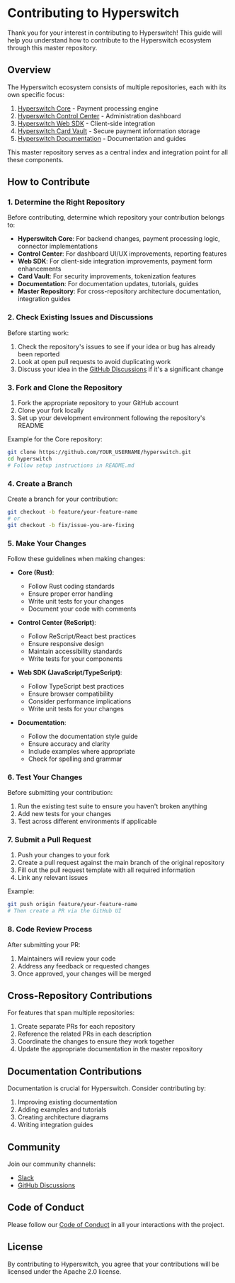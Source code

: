 # Contributing to Hyperswitch

Thank you for your interest in contributing to Hyperswitch! This guide will help you understand how to contribute to the Hyperswitch ecosystem through this master repository.

## Overview

The Hyperswitch ecosystem consists of multiple repositories, each with its own specific focus:

1. [Hyperswitch Core](https://github.com/juspay/hyperswitch) - Payment processing engine
2. [Hyperswitch Control Center](https://github.com/juspay/hyperswitch-control-center) - Administration dashboard
3. [Hyperswitch Web SDK](https://github.com/juspay/hyperswitch-web) - Client-side integration
4. [Hyperswitch Card Vault](https://github.com/juspay/hyperswitch-card-vault) - Secure payment information storage
5. [Hyperswitch Documentation](https://github.com/juspay/hyperswitch-docs) - Documentation and guides

This master repository serves as a central index and integration point for all these components.

## How to Contribute

### 1. Determine the Right Repository

Before contributing, determine which repository your contribution belongs to:

- **Hyperswitch Core**: For backend changes, payment processing logic, connector implementations
- **Control Center**: For dashboard UI/UX improvements, reporting features
- **Web SDK**: For client-side integration improvements, payment form enhancements
- **Card Vault**: For security improvements, tokenization features
- **Documentation**: For documentation updates, tutorials, guides
- **Master Repository**: For cross-repository architecture documentation, integration guides

### 2. Check Existing Issues and Discussions

Before starting work:

1. Check the repository's issues to see if your idea or bug has already been reported
2. Look at open pull requests to avoid duplicating work
3. Discuss your idea in the [GitHub Discussions](https://github.com/juspay/hyperswitch/discussions) if it's a significant change

### 3. Fork and Clone the Repository

1. Fork the appropriate repository to your GitHub account
2. Clone your fork locally
3. Set up your development environment following the repository's README

Example for the Core repository:
```bash
git clone https://github.com/YOUR_USERNAME/hyperswitch.git
cd hyperswitch
# Follow setup instructions in README.md
```

### 4. Create a Branch

Create a branch for your contribution:

```bash
git checkout -b feature/your-feature-name
# or
git checkout -b fix/issue-you-are-fixing
```

### 5. Make Your Changes

Follow these guidelines when making changes:

- **Core (Rust)**:
  - Follow Rust coding standards
  - Ensure proper error handling
  - Write unit tests for your changes
  - Document your code with comments

- **Control Center (ReScript)**:
  - Follow ReScript/React best practices
  - Ensure responsive design
  - Maintain accessibility standards
  - Write tests for your components

- **Web SDK (JavaScript/TypeScript)**:
  - Follow TypeScript best practices
  - Ensure browser compatibility
  - Consider performance implications
  - Write unit tests for your changes

- **Documentation**:
  - Follow the documentation style guide
  - Ensure accuracy and clarity
  - Include examples where appropriate
  - Check for spelling and grammar

### 6. Test Your Changes

Before submitting your contribution:

1. Run the existing test suite to ensure you haven't broken anything
2. Add new tests for your changes
3. Test across different environments if applicable

### 7. Submit a Pull Request

1. Push your changes to your fork
2. Create a pull request against the main branch of the original repository
3. Fill out the pull request template with all required information
4. Link any relevant issues

Example:
```bash
git push origin feature/your-feature-name
# Then create a PR via the GitHub UI
```

### 8. Code Review Process

After submitting your PR:

1. Maintainers will review your code
2. Address any feedback or requested changes
3. Once approved, your changes will be merged

## Cross-Repository Contributions

For features that span multiple repositories:

1. Create separate PRs for each repository
2. Reference the related PRs in each description
3. Coordinate the changes to ensure they work together
4. Update the appropriate documentation in the master repository

## Documentation Contributions

Documentation is crucial for Hyperswitch. Consider contributing by:

1. Improving existing documentation
2. Adding examples and tutorials
3. Creating architecture diagrams
4. Writing integration guides

## Community

Join our community channels:

- [Slack](https://hyperswitch.io/slack)
- [GitHub Discussions](https://github.com/juspay/hyperswitch/discussions)

## Code of Conduct

Please follow our [Code of Conduct](https://github.com/juspay/hyperswitch/blob/main/CODE_OF_CONDUCT.md) in all your interactions with the project.

## License

By contributing to Hyperswitch, you agree that your contributions will be licensed under the Apache 2.0 license. 